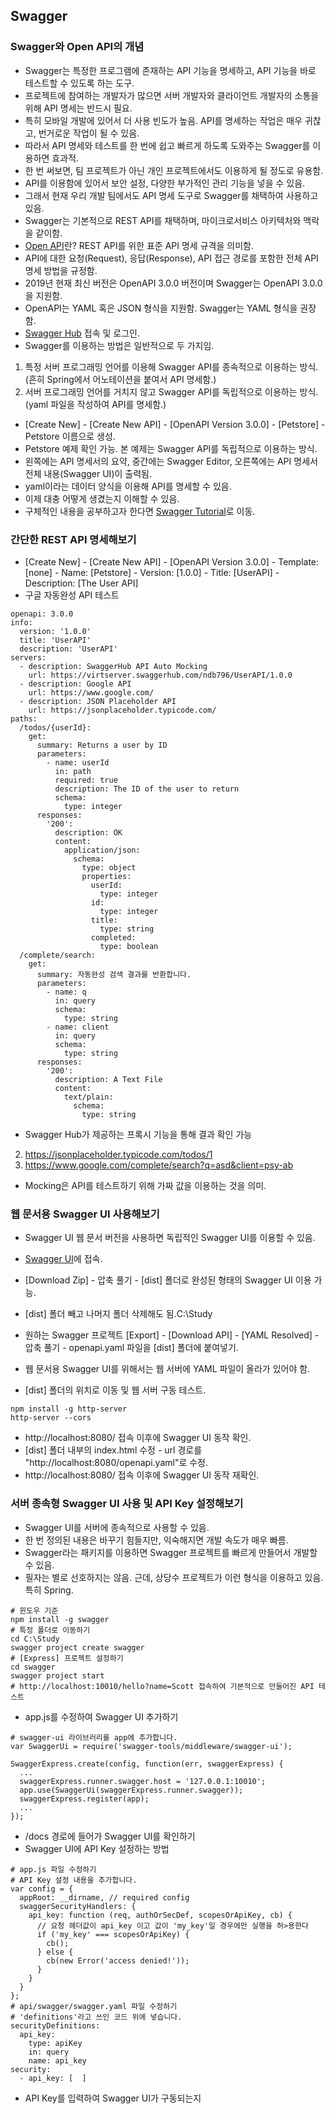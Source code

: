 ## Swagger
### Swagger와 Open API의 개념
* Swagger는 특정한 프로그램에 존재하는 API 기능을 명세하고, API 기능을 바로 테스트할 수 있도록 하는 도구.
* 프로젝트에 참여하는 개발자가 많으면 서버 개발자와 클라이언트 개발자의 소통을 위해 API 명세는 반드시 필요.
* 특히 모바일 개발에 있어서 더 사용 빈도가 높음. API를 명세하는 작업은 매우 귀찮고, 번거로운 작업이 될 수 있음.
* 따라서 API 명세와 테스트를 한 번에 쉽고 빠르게 하도록 도와주는 Swagger를 이용하면 효과적.
* 한 번 써보면, 팀 프로젝트가 아닌 개인 프로젝트에서도 이용하게 될 정도로 유용함.
* API를 이용함에 있어서 보안 설정, 다양한 부가적인 관리 기능을 넣을 수 있음.
* 그래서 현재 우리 개발 팀에서도 API 명세 도구로 Swagger를 채택하여 사용하고 있음.
* Swagger는 기본적으로 REST API를 채택하며, 마이크로서비스 아키텍처와 맥락을 같이함.
* [Open API](https://github.com/OAI/OpenAPI-Specification)란? REST API를 위한 표준 API 명세 규격을 의미함.
* API에 대한 요청(Request), 응답(Response), API 접근 경로를 포함한 전체 API 명세 방법을 규정함.
* 2019년 현재 최신 버전은 OpenAPI 3.0.0 버전이며 Swagger는 OpenAPI 3.0.0을 지원함.
* OpenAPI는 YAML 혹은 JSON 형식을 지원함. Swagger는 YAML 형식을 권장함.
* [Swagger Hub](https://swagger.io/tools/swaggerhub/) 접속 및 로그인.
* Swagger를 이용하는 방법은 일반적으로 두 가지임.
1) 특정 서버 프로그래밍 언어를 이용해 Swagger API를 종속적으로 이용하는 방식. (흔히 Spring에서 어노테이션을 붙여서 API 명세함.)
2) 서버 프로그래밍 언어를 거치지 않고 Swagger API를 독립적으로 이용하는 방식. (yaml 파일을 작성하여 API를 명세함.)
* [Create New] - [Create New API] - [OpenAPI Version 3.0.0] - [Petstore] - Petstore 이름으로 생성.
* Petstore 예제 확인 가능. 본 예제는 Swagger API를 독립적으로 이용하는 방식.
* 왼쪽에는 API 명세서의 요약, 중간에는 Swagger Editor, 오른쪽에는 API 명세서 전체 내용(Swagger UI)이 출력됨.
* yaml이라는 데이터 양식을 이용해 API를 명세할 수 있음.
* 이제 대충 어떻게 생겼는지 이해할 수 있음.
* 구체적인 내용을 공부하고자 한다면 [Swagger Tutorial](https://app.swaggerhub.com/help)로 이동.
### 간단한 REST API 명세해보기
* [Create New] - [Create New API] - [OpenAPI Version 3.0.0] - Template: [none] - Name: [Petstore] - Version: [1.0.0] - Title: [UserAPI] - Description: [The User API]
* 구글 자동완성 API 테스트
```
openapi: 3.0.0
info:
  version: '1.0.0'
  title: 'UserAPI'
  description: 'UserAPI'
servers:
  - description: SwaggerHub API Auto Mocking
    url: https://virtserver.swaggerhub.com/ndb796/UserAPI/1.0.0
  - description: Google API
    url: https://www.google.com/
  - description: JSON Placeholder API
    url: https://jsonplaceholder.typicode.com/
paths:
  /todos/{userId}:
    get:
      summary: Returns a user by ID
      parameters:
        - name: userId
          in: path
          required: true
          description: The ID of the user to return
          schema:
            type: integer
      responses:
        '200':
          description: OK
          content:
            application/json:
              schema:
                type: object
                properties:
                  userId:
                    type: integer
                  id:
                    type: integer
                  title:
                    type: string
                  completed:
                    type: boolean
  /complete/search:
    get:
      summary: 자동완성 검색 결과를 반환합니다.
      parameters:
        - name: q
          in: query
          schema:
            type: string
        - name: client
          in: query
          schema:
            type: string
      responses:
        '200':
          description: A Text File
          content:
            text/plain:
              schema:
                type: string
```
* Swagger Hub가 제공하는 프록시 기능을 통해 결과 확인 가능
2) https://jsonplaceholder.typicode.com/todos/1
1) https://www.google.com/complete/search?q=asd&client=psy-ab
* Mocking은 API를 테스트하기 위해 가짜 값을 이용하는 것을 의미.
### 웹 문서용 Swagger UI 사용해보기
* Swagger UI 웹 문서 버전을 사용하면 독립적인 Swagger UI를 이용할 수 있음.
* [Swagger UI](https://github.com/swagger-api/swagger-ui)에 접속.
* [Download Zip] - 압축 풀기 - [dist] 폴더로 완성된 형태의 Swagger UI 이용 가능.
* [dist] 폴더 빼고 나머지 폴더 삭제해도 됨.C:\Study

* 원하는 Swagger 프로젝트 [Export] - [Download API] - [YAML Resolved] - 압축 풀기 - openapi.yaml 파일을 [dist] 폴더에 붙여넣기.
* 웹 문서용 Swagger UI를 위해서는 웹 서버에 YAML 파일이 올라가 있어야 함.
* [dist] 폴더의 위치로 이동 및 웹 서버 구동 테스트.
```
npm install -g http-server
http-server --cors
```
* http://localhost:8080/ 접속 이후에 Swagger UI 동작 확인. 
* [dist] 폴더 내부의 index.html 수정 - url 경로를 "http://localhost:8080/openapi.yaml"로 수정.
* http://localhost:8080/ 접속 이후에 Swagger UI 동작 재확인. 
### 서버 종속형 Swagger UI 사용 및 API Key 설정해보기
* Swagger UI를 서버에 종속적으로 사용할 수 있음.
* 한 번 정의된 내용은 바꾸기 힘들지만, 익숙해지면 개발 속도가 매우 빠름.
* Swagger라는 패키지를 이용하면 Swagger 프로젝트를 빠르게 만들어서 개발할 수 있음.
* 필자는 별로 선호하지는 않음. 근데, 상당수 프로젝트가 이런 형식을 이용하고 있음. 특히 Spring.
```
# 윈도우 기준
npm install -g swagger
# 특정 폴더로 이동하기
cd C:\Study
swagger project create swagger
# [Express] 프로젝트 설정하기
cd swagger
swagger project start
# http://localhost:10010/hello?name=Scott 접속하여 기본적으로 만들어진 API 테스트
```
* app.js를 수정하여 Swagger UI 추가하기
```
# swagger-ui 라이브러리를 app에 추가합니다.
var SwaggerUi = require('swagger-tools/middleware/swagger-ui');

SwaggerExpress.create(config, function(err, swaggerExpress) {
  ...
  swaggerExpress.runner.swagger.host = '127.0.0.1:10010';
  app.use(SwaggerUi(swaggerExpress.runner.swagger));
  swaggerExpress.register(app);
  ...
});
```
* /docs 경로에 들어가 Swagger UI를 확인하기
* Swagger UI에 API Key 설정하는 방법
```
# app.js 파일 수정하기
# API Key 설정 내용을 추가합니다.
var config = {
  appRoot: __dirname, // required config
  swaggerSecurityHandlers: {
    api_key: function (req, authOrSecDef, scopesOrApiKey, cb) {
      // 요청 헤더값이 api_key 이고 값이 'my_key'일 경우에만 실행을 허>용한다
      if ('my_key' === scopesOrApiKey) {
        cb();
      } else {
        cb(new Error('access denied!'));
      }
    }
  }
};
# api/swagger/swagger.yaml 파일 수정하기
# 'definitions'라고 쓰인 코드 위에 넣습니다.
securityDefinitions:
  api_key:
    type: apiKey
    in: query
    name: api_key
security:
  - api_key: [  ]
```
* API Key를 입력하여 Swagger UI가 구동되는지 
